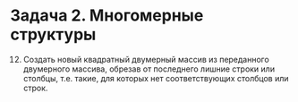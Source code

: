 # Задача 2. Многомерные структуры
12. Создать новый квадратный двумерный массив из переданного двумерного массива, обрезав от последнего лишние строки или столбцы, т.е. такие, для которых нет соответствующих столбцов или строк.
